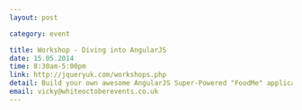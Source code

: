 ```yaml
---
layout: post

category: event

title: Workshop - Diving into AngularJS
date: 15.05.2014
time: 8:30am-5:00pm
link: http://jqueryuk.com/workshops.php
detail: Build your own awesome AngularJS Super-Powered "FoodMe" application in one day, at this interactive workshop as part of jQuery UK 2014. Instructor - Peter Bacon Darwin.
email: vicky@whiteoctoberevents.co.uk
---
```


